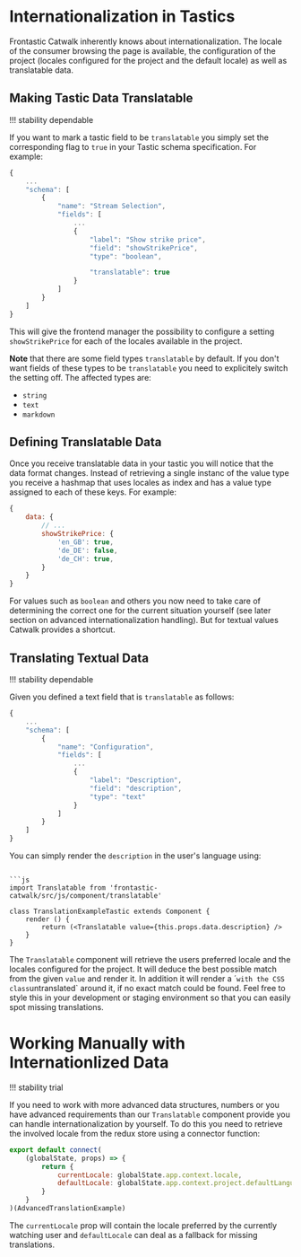 # Internationalization in Tastics

Frontastic Catwalk inherently knows about internationalization. The locale of
the consumer browsing the page is available, the configuration of the project
(locales configured for the project and the default locale) as well as
translatable data.

## Making Tastic Data Translatable

!!! stability dependable

If you want to mark a tastic field to be `translatable` you simply set the
corresponding flag to `true` in your Tastic schema specification. For example:

```js
{
    ...
    "schema": [
        {
            "name": "Stream Selection",
            "fields": [
                ...
                {
                    "label": "Show strike price",
                    "field": "showStrikePrice",
                    "type": "boolean",

                    "translatable": true
                }
            ]
        }
    ]
}

```

This will give the frontend manager the possibility to configure a setting
`showStrikePrice` for each of the locales available in the project.

**Note** that there are some field types `translatable` by default. If you
don't want fields of these types to be `translatable` you need to explicitely
switch the setting off. The affected types are:

- `string`
- `text`
- `markdown`

## Defining Translatable Data

Once you receive translatable data in your tastic you will notice that the data
format changes. Instead of retrieving a single instanc of the value type you
receive a hashmap that uses locales as index and has a value type assigned to
each of these keys. For example:

```js
{
    data: {
        // ...
        showStrikePrice: {
            'en_GB': true,
            'de_DE': false,
            'de_CH': true,
        }
    }
}
```

For values such as `boolean` and others you now need to take care of
determining the correct one for the current situation yourself (see later
section on advanced internationalization handling). But for textual values
Catwalk provides a shortcut.

## Translating Textual Data

!!! stability dependable

Given you defined a text field that is `translatable` as follows:

```js
{
    ...
    "schema": [
        {
            "name": "Configuration",
            "fields": [
                ...
                {
                    "label": "Description",
                    "field": "description",
                    "type": "text"
                }
            ]
        }
    ]
}
```

You can simply render the `description` in the user's language using:

```

```js
import Translatable from 'frontastic-catwalk/src/js/component/translatable'

class TranslationExampleTastic extends Component {
    render () {
        return (<Translatable value={this.props.data.description} />
    }
}

```

The `Translatable` component will retrieve the users preferred locale and the
locales configured for the project. It will deduce the best possible match from
the given `value` and render it. In addition it will render a ´<span>` with the
CSS class `untranslated` around it, if no exact match could be found. Feel free
to style this in your development or staging environment so that you can easily
spot missing translations.

# Working Manually with Internationlized Data

!!! stability trial

If you need to work with more advanced data structures, numbers or you have
advanced requirements than our `Translatable` component provide you can handle
internationalization by yourself. To do this you need to retrieve the involved
locale from the redux store using a connector function:

```js
export default connect(
    (globalState, props) => {
        return {
            currentLocale: globalState.app.context.locale,
            defaultLocale: globalState.app.context.project.defaultLanguage
        }
    }
)(AdvancedTranslationExample)
```

The `currentLocale` prop will contain the locale preferred by the currently
watching user and `defaultLocale` can deal as a fallback for missing
translations.
